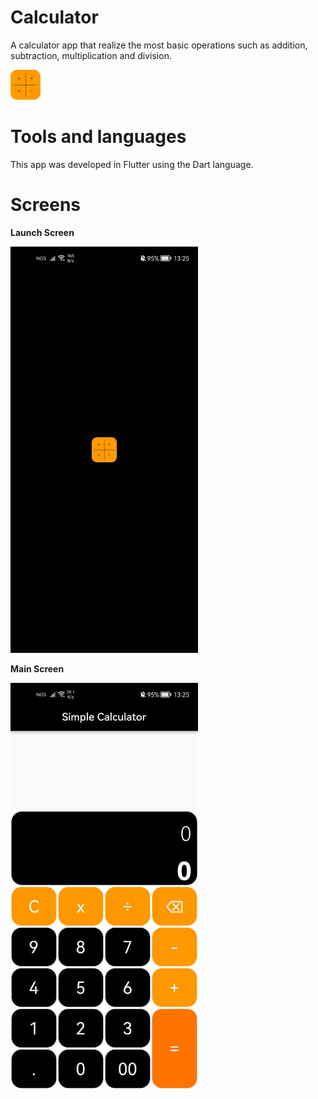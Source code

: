 # Calculator

A calculator app that realize the most basic operations such as addition, subtraction, multiplication and division.

<img src="https://github.com/luamendonca21/Calculator/blob/master/assetsReadme/ic_launcher.png" width="48" height="48">

# Tools and languages

This app was developed in Flutter using the Dart language.

# Screens

<b>Launch Screen</b>

<img src="https://github.com/luamendonca21/Calculator/blob/master/assetsReadme/launch.jpg" width="300" height="650">

<b>Main Screen</b>

<img src="https://github.com/luamendonca21/Calculator/blob/master/assetsReadme/main.jpg" width="300" height="650">

